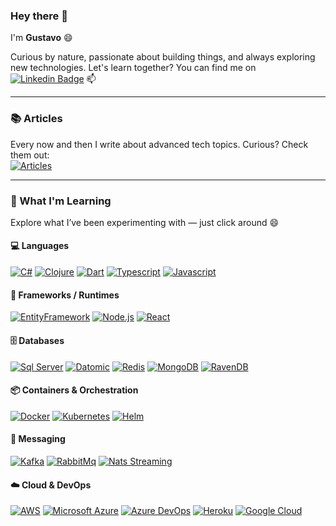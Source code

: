 ### Hey there 👋

I'm **Gustavo** 😄

Curious by nature, passionate about building things, and always exploring new technologies.
Let's learn together? You can find me on [![Linkedin Badge](https://img.shields.io/badge/-LinkedIn-blue?style=flat&logo=Linkedin&logoColor=white)](https://www.linkedin.com/in/gumbers/) 📫

---

### 📚 Articles

Every now and then I write about advanced tech topics. Curious? Check them out:  
[![Articles](https://img.shields.io/badge/-Articles-white?style=flat&logo=read%20the%20docs&logoColor=black)](https://github.com/gumberss/Articles)

---

### 🧠 What I'm Learning

Explore what I’ve been experimenting with — just click around 😄

#### 💻 Languages
[![C#](https://img.shields.io/badge/-C%23-239120?style=flat&logo=c-sharp&logoColor=white)](https://github.com/gumberss/FinanceControlinator/tree/master/Microservices/Invoices)
[![Clojure](https://img.shields.io/badge/-Clojure-5881D8?style=flat&logo=clojure&logoColor=white)](https://github.com/gumberss/PurchaseListinator)
[![Dart](https://img.shields.io/badge/-Dart-0175C2?style=flat&logo=dart&logoColor=white)](https://github.com/gumberss/FinanceControlinatorMobile)
[![Typescript](https://img.shields.io/badge/-Typescript-007ACC?style=flat&logo=typescript&logoColor=white)](https://github.com/gumberss/Ticketing)
[![Javascript](https://img.shields.io/badge/-Javascript-%23F7DF1E?style=flat&logo=javascript&logoColor=white)](https://github.com/gumberss/Sandboxinator/tree/master/Javascript)

#### 🚀 Frameworks / Runtimes
[![EntityFramework](https://img.shields.io/badge/-Entity%20Framework-CC2927?style=flat)](https://github.com/gumberss/FinanceControlinator/tree/master/Microservices/Expenses)
[![Node.js](https://img.shields.io/badge/-Node.js-39933?style=flat&logo=node.js&logoColor=white)](https://github.com/gumberss/Ticketing)
[![React](https://img.shields.io/badge/-React-61DAFB?style=flat&logo=react&logoColor=white)](https://github.com/gumberss/reactnd-chirper-app)

#### 🗄️ Databases
[![Sql Server](https://img.shields.io/badge/-Sql%20Server-CC2927?style=flat&logo=Microsoft-SQL-Server&logoColor=white)](https://github.com/gumberss/MySnacker)
[![Datomic](https://img.shields.io/badge/-Datomic-65c985?style=flat&logo=datomic&logoColor=white)](https://github.com/gumberss/PurchaseListinator)
[![Redis](https://img.shields.io/badge/-Redis-%DC382D?style=flat&logo=redis&logoColor=white)](https://github.com/gumberss/Schedulinator)
[![MongoDB](https://img.shields.io/badge/-MongoDB-47A248?style=flat&logo=mongodb&logoColor=white)](https://github.com/gumberss/Ticketing)
[![RavenDB](https://img.shields.io/badge/-RavenDB-ca1c59?style=flat&logo=ravendb&logoColor=white)](https://github.com/gumberss/FinanceControlinator)

#### 📦 Containers & Orchestration
[![Docker](https://img.shields.io/badge/-Docker-2496ED?style=flat&logo=docker&logoColor=white)](https://github.com/gumberss/Ticketing)
[![Kubernetes](https://img.shields.io/badge/-Kubernetes-326CE5?style=flat&logo=kubernetes&logoColor=white)](https://github.com/gumberss/Ticketing)
[![Helm](https://img.shields.io/badge/-Helm-0F1689?style=flat&logo=helm&logoColor=white)](https://github.com/gumberss/FinanceControlinator/tree/master/infra/helm)

#### 💬 Messaging
[![Kafka](https://img.shields.io/badge/-Kafka-white?style=flat&logo=apache%20kafka&logoColor=231F20)](https://github.com/gumberss/Sandboxinator/tree/master/Brokers/Kafka/KafkaTest)
[![RabbitMq](https://img.shields.io/badge/-RabbitMq-FF6600?style=flat&logo=rabbitmq&logoColor=white)](https://github.com/gumberss/PurchaseListinator)
[![Nats Streaming](https://img.shields.io/badge/-Nats%20Streaming-4086F2?style=flat)](https://github.com/gumberss/Ticketing)

#### ☁️ Cloud & DevOps
[![AWS](https://img.shields.io/badge/-AWS-232F3E?style=flat&logo=amazonaws&logoColor=white)](https://github.com/gumberss/mini-finance-controlinator-serverless)
[![Microsoft Azure](https://img.shields.io/badge/-Microsoft%20Azure-0078D4?style=flat&logo=microsoftazure&logoColor=white)](https://github.com/gumberss/FinanceControlinator)
[![Azure DevOps](https://img.shields.io/badge/-Azure%20DevOps-0078D7?style=flat&logo=azuredevops&logoColor=white)](https://github.com/gumberss/FinanceControlinator)
[![Heroku](https://img.shields.io/badge/-Heroku-430098?style=flat&logo=heroku&logoColor=white)](https://github.com/gumberss/piadometro-server)
[![Google Cloud](https://img.shields.io/badge/-Google%20Cloud-4285F4?style=flat&logo=google-cloud&logoColor=white)](https://github.com/gumberss/Ticketing/tree/master/infra/k8s/google-cloud)
